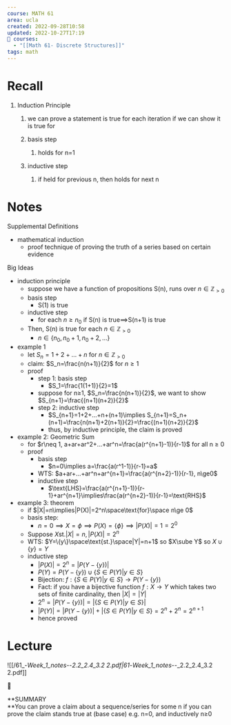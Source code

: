 ```yaml
---
course: MATH 61
area: ucla
created: 2022-09-28T10:58
updated: 2022-10-27T17:19
📕 courses:
  - "[[Math 61- Discrete Structures]]"
tags: math
---
```

# Recall

1. Induction Principle
    1. we can prove a statement is true for each iteration if we can show it is true for
    2. basis step
        1. holds for n=1
    3. inductive step
        
        1. if held for previous n, then holds for next n
        
          
        

# Notes

Supplemental Definitions

- mathematical induction
    - proof technique of proving the truth of a series based on certain evidence

Big Ideas

- induction principle
    - suppose we have a function of propositions S(n), runs over $n\in\mathbb{Z}_{>0}$﻿
    - basis step
        - S(1) is true
    - inductive step
        - for each $n\ge n_0$﻿ if S(n) is true$\implies$﻿S(n+1) is true
    - Then, S(n) is true for each $n\in\mathbb{Z}_{>0}$﻿
        - $n\in\{n_0,n_0+1,n_0+2,...\}$﻿
- example 1
    - let $S_n=1+2+...+n$﻿ for $n\in\mathbb{Z}_{>0}$﻿
    - claim: $S_n=\frac{n(n+1)}{2}$﻿ for $n\ge1$﻿
    - proof
        - step 1: basis step
            - $S_1=\frac{1(1+1)}{2}=1$﻿
        - suppose for n≥1, $S_n=\frac{n(n+1)}{2}$﻿, we want to show $S_{n+1}=\frac{(n+1)(n+2)}{2}$﻿
        - step 2: inductive step
            - $S_{n+1}=1+2+...+n+(n+1)\implies S_{n+1}=S_n+(n+1)=\frac{n(n+1)+2(n+1)}{2}=\frac{(n+1)(n+2)}{2}$﻿
            - thus, by inductive principle, the claim is proved
- example 2: Geometric Sum
    - for $r\neq 1, a+ar+ar^2+...+ar^n=\frac{a(r^{n+1}-1)}{r-1}$﻿ for all n ≥ 0
    - proof
        - basis step
            - $n=0\implies a=\frac{a(r^1-1)}{r-1}=a$﻿
        - WTS: $a+ar+...+ar^n+ar^{n+1}=\frac{a(r^{n+2}-1)}{r-1}, n\ge0$﻿
        - inductive step
            - $\text{LHS}=\frac{a(r^{n+1}-1)}{r-1}+ar^{n+1}\implies\frac{a(r^{n+2}-1)}{r-1}=\text{RHS}$﻿
- example 3: theorem
    - if $|X|=n\implies|P(X)|=2^n\space\text{for}\space n\ge 0$﻿
    - basis step:
        - $n=0\implies X=\phi\implies P(X)=\{\phi\}\implies|P(X)|=1=2^0$﻿
    - Suppose $X \text{st.} |X|=n, |P(X)|=2^n$﻿
    - WTS: $Y=\{y\}\space\text{st.}\space|Y|=n+1$﻿ so $X\sube Y$﻿ so $X\cup\{y\}=Y$﻿
    - inductive step
        - $|P(X)|=2^n=|P(Y-\{y\})|$﻿
        - $P(Y)=P(Y-\{y\})\cup\{S\in P(Y)|y\in S\}$﻿
        - Bijection: $f:\{S\in P(Y)|y\in S\}\to P(Y-\{y\})$﻿
        - Fact: if you have a bijective function $f:X\to Y$﻿ which takes two sets of finite cardinality, then $|X|=|Y|$﻿
        - $2^n=|P(Y-\{y\})|=|\{S\in P(Y)|y\in S\}|$﻿
        - $|P(Y)|=|P(Y-\{y\})|+|\{S\in P(Y)|y\in S\}=2^n+2^n=2^{n+1}$﻿
        - hence proved

# Lecture

![[/61_-_Week_1_notes_--_2.2_2.4_3.2 2.pdf|61_-_Week_1_notes_--_2.2_2.4_3.2 2.pdf]]

📌

**SUMMARY  
**You can prove a claim about a sequence/series for some n if you can prove the claim stands true at (base case) e.g. n=0, and inductively n≥0